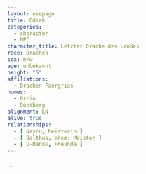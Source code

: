```yaml
---
layout: usepage
title: Odiak
categories:
  - character
  - NPC
character_title: Letzter Drache des Landes
race: Drachen
sex: m/w
age: unbekannt
height: "5"
affiliations:
  - Drachen Faergrias
homes:
  - Orrin
  - Dünsberg
alignment: LN
alive: true
relationships:
  - [ Nayru, Meisterin ]
  - [ Balthus, ehem. Meister ]
  - [ U-Ranos, Freunde ]
---
```


...